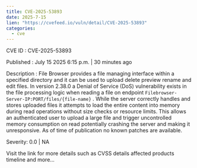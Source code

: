 ```yaml
--- 
title: CVE-2025-53893
date: 2025-7-15
lien: "https://cvefeed.io/vuln/detail/CVE-2025-53893"
categories:
  - cve
---
```


CVE ID : CVE-2025-53893

Published :  July 15
2025
6:15 p.m. | 30 minutes ago

Description : File Browser provides a file managing interface within a specified directory and it can be used to upload
delete
preview
rename
and edit files. In version 2.38.0
a Denial of Service (DoS) vulnerability exists in the file processing logic when reading a file on endpoint  `Filebrowser-Server-IP:PORT/files/{file-name}` . While the server correctly handles and stores uploaded files
it attempts to load the entire content into memory during read operations without size checks or resource limits. This allows an authenticated user to upload a large file and trigger uncontrolled memory consumption on read
potentially crashing the server and making it unresponsive. As of time of publication
no known patches are available.

Severity: 0.0 | NA

Visit the link for more details
such as CVSS details
affected products
timeline
and more...
